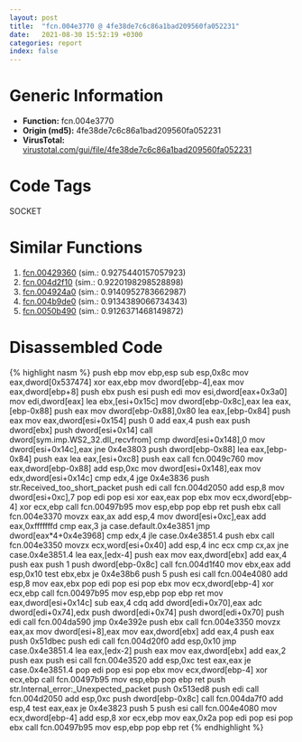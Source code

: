 ```yaml
---
layout: post
title:  "fcn.004e3770 @ 4fe38de7c6c86a1bad209560fa052231"
date:   2021-08-30 15:52:19 +0300
categories: report
index: false
---
```


# Generic Information
- **Function:** fcn.004e3770
- **Origin (md5):** 4fe38de7c6c86a1bad209560fa052231
- **VirusTotal:** [virustotal.com/gui/file/4fe38de7c6c86a1bad209560fa052231][virustotal_ref]

# Code Tags
<span class="tag" id="SOCKET">SOCKET</span>


# Similar Functions

1. [fcn.00429360][similar_1_ref] (sim.: 0.9275440157057923)
2. [fcn.004d2f10][similar_2_ref] (sim.: 0.9220198298528898)
3. [fcn.004924a0][similar_3_ref] (sim.: 0.9140952783662987)
4. [fcn.004b9de0][similar_4_ref] (sim.: 0.9134389066734343)
5. [fcn.0050b490][similar_5_ref] (sim.: 0.9126371468149872)


# Disassembled Code

{% highlight nasm %}
push ebp
mov ebp,esp
sub esp,0x8c
mov eax,dword[0x537474]
xor eax,ebp
mov dword[ebp-4],eax
mov eax,dword[ebp+8]
push ebx
push esi
push edi
mov esi,dword[eax+0x3a0]
mov edi,dword[eax]
lea ebx,[esi+0x15c]
mov dword[ebp-0x8c],eax
lea eax,[ebp-0x88]
push eax
mov dword[ebp-0x88],0x80
lea eax,[ebp-0x84]
push eax
mov eax,dword[esi+0x154]
push 0
add eax,4
push eax
push dword[ebx]
push dword[esi+0x14]
call dword[sym.imp.WS2_32.dll_recvfrom]
cmp dword[esi+0x148],0
mov dword[esi+0x14c],eax
jne 0x4e3803
push dword[ebp-0x88]
lea eax,[ebp-0x84]
push eax
lea eax,[esi+0xc8]
push eax
call fcn.0049c760
mov eax,dword[ebp-0x88]
add esp,0xc
mov dword[esi+0x148],eax
mov edx,dword[esi+0x14c]
cmp edx,4
jge 0x4e3836
push str.Received_too_short_packet
push edi
call fcn.004d2050
add esp,8
mov dword[esi+0xc],7
pop edi
pop esi
xor eax,eax
pop ebx
mov ecx,dword[ebp-4]
xor ecx,ebp
call fcn.00497b95
mov esp,ebp
pop ebp
ret 
push ebx
call fcn.004e3370
movzx eax,ax
add esp,4
mov dword[esi+0xc],eax
add eax,0xfffffffd
cmp eax,3
ja case.default.0x4e3851
jmp dword[eax*4+0x4e3968]
cmp edx,4
jle case.0x4e3851.4
push ebx
call fcn.004e3350
movzx ecx,word[esi+0x40]
add esp,4
inc ecx
cmp cx,ax
jne case.0x4e3851.4
lea eax,[edx-4]
push eax
mov eax,dword[ebx]
add eax,4
push eax
push 1
push dword[ebp-0x8c]
call fcn.004d1f40
mov ebx,eax
add esp,0x10
test ebx,ebx
je 0x4e38b6
push 5
push esi
call fcn.004e4080
add esp,8
mov eax,ebx
pop edi
pop esi
pop ebx
mov ecx,dword[ebp-4]
xor ecx,ebp
call fcn.00497b95
mov esp,ebp
pop ebp
ret 
mov eax,dword[esi+0x14c]
sub eax,4
cdq 
add dword[edi+0x70],eax
adc dword[edi+0x74],edx
push dword[edi+0x74]
push dword[edi+0x70]
push edi
call fcn.004da590
jmp 0x4e392e
push ebx
call fcn.004e3350
movzx eax,ax
mov dword[esi+8],eax
mov eax,dword[ebx]
add eax,4
push eax
push 0x51dbec
push edi
call fcn.004d20f0
add esp,0x10
jmp case.0x4e3851.4
lea eax,[edx-2]
push eax
mov eax,dword[ebx]
add eax,2
push eax
push esi
call fcn.004e3520
add esp,0xc
test eax,eax
je case.0x4e3851.4
pop edi
pop esi
pop ebx
mov ecx,dword[ebp-4]
xor ecx,ebp
call fcn.00497b95
mov esp,ebp
pop ebp
ret 
push str.Internal_error:_Unexpected_packet
push 0x513ed8
push edi
call fcn.004d2050
add esp,0xc
push dword[ebp-0x8c]
call fcn.004da7f0
add esp,4
test eax,eax
je 0x4e3823
push 5
push esi
call fcn.004e4080
mov ecx,dword[ebp-4]
add esp,8
xor ecx,ebp
mov eax,0x2a
pop edi
pop esi
pop ebx
call fcn.00497b95
mov esp,ebp
pop ebp
ret 
{% endhighlight %}


[similar_1_ref]: /report/fcn.00429360@e2ba7f10eb234338a49853c34d7d9c56
[similar_2_ref]: /report/fcn.004d2f10@4fe38de7c6c86a1bad209560fa052231
[similar_3_ref]: /report/fcn.004924a0@be7fba7cc724acf4ae2900d99e0fc9c3
[similar_4_ref]: /report/fcn.004b9de0@1160595edb203a63cb2ca3ce2ff04f47
[similar_5_ref]: /report/fcn.0050b490@17d73cbafe6dd96dd6f2291fab06fbb5
[virustotal_ref]: https://www.virustotal.com/gui/file/4fe38de7c6c86a1bad209560fa052231